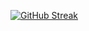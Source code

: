 [![GitHub Streak](https://streak-stats.demolab.com?user=Joel-T-George&theme=dark&hide_border=true&border_radius=7&exclude_days=Sun%2CSat)](https://git.io/streak-stats)

<!--
**Joel-T-George/Joel-T-George** is a ✨ _special_ ✨ repository because its `README.md` (this file) appears on your GitHub profile.

Here are some ideas to get you started:

- 🔭 I’m currently working on ...
- 🌱 I’m currently learning ...
- 👯 I’m looking to collaborate on ...
- 🤔 I’m looking for help with ...
- 💬 Ask me about ...
- 📫 How to reach me: ...
- 😄 Pronouns: ...
- ⚡ Fun fact: ...
-->

